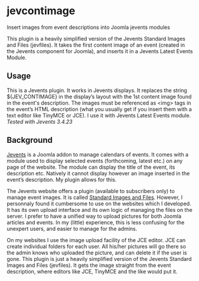 # jevcontimage
Insert images from event descriptions into Joomla jevents modules

This plugin is a heavily simplified version of the Jevents Standard Images and Files (jevfiles). It takes the first content image of an event (created in the Jevents component for Joomla), and inserts it in a Jevents Latest Events Module. 

## Usage
This is a Jevents plugin. It works in Jevents displays. It replaces the string ${JEV_CONTIMAGE} in the display’s layout with the 1st content image found in the event's description. The images must be referenced as \<img\> tags in the event’s HTML description (what you usually get if you insert them with a text editor like TinyMCE or JCE). I use it with Jevents Latest Events module.
*Tested with Jevents 3.4.23*

## Background
[Jevents](https://www.jevents.net/) is a Joomla addon to manage calendars of events. It comes with a module used to display selected events (forthcoming, latest etc.) on any page of the website. The module can display the title of the event, its description etc. Natively it cannot display however an image inserted in the event’s description. My plugin allows for this.

The Jevents website offers a plugin (available to subscribers only) to manage event images. It is called [Standard Images and Files](https://www.jevents.net/products-new/addons/silver-addons/item/standard-image-file-uploads-2). However, I personnaly found it cumbersome to use on the websites which I developed. It has its own upload interface and its own logic of managing the files on the server. I prefer to have a unified way to upload pictures for both Joomla articles and events. In my (little) experience, this is less confusing for the unexpert users, and easier to manage for the admins. 

On my websites I use the image upload facility of the JCE editor. JCE can create individual folders for each user. All his/her pictures will go there so the admin knows who uploaded the picture, and can delete it if the user is gone. This plugin is just a heavily simplified version of the Jevents Standard Images and Files (jevfiles). It gets the image straight from the event description, where editors like JCE, TinyMCE and the like would put it. 

